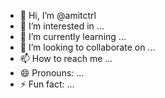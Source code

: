 - 👋 Hi, I’m @amitctrl
- 👀 I’m interested in ...
- 🌱 I’m currently learning ...
- 💞️ I’m looking to collaborate on ...
- 📫 How to reach me ...
- 😄 Pronouns: ...
- ⚡ Fun fact: ...

<!---
amitctrl/amitctrl is a ✨ special ✨ repository because its `README.md` (this file) appears on your GitHub profile.
You can click the Preview link to take a look at your changes.
--->
